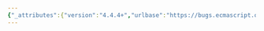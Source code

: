 ```yaml
---
{"_attributes":{"version":"4.4.4+","urlbase":"https://bugs.ecmascript.org/","maintainer":"dherman@mozilla.com"},"bug":{"bug_id":758,"creation_ts":"2012-10-07 14:50:00 -0700","short_desc":"[[Call]]'s parameter 'thisArgument'","delta_ts":"2012-10-26 15:34:14 -0700","product":"Draft for 6th Edition","component":"editorial issue","version":"Rev 10: September 27, 2012 Draft","rep_platform":"All","op_sys":"All","bug_status":"RESOLVED","resolution":"FIXED","priority":"Normal","bug_severity":"normal","everconfirmed":true,"reporter":{"uid":"jmdyck","name":"Michael Dyck"},"assigned_to":{"uid":"allen","name":"Allen Wirfs-Brock"},"long_desc":[{"commentid":1892,"comment_count":0,"who":{"uid":"jmdyck","name":"Michael Dyck"},"bug_when":"2012-10-07 14:50:05 -0700","thetext":"13.6.1 [[Call]] supplies names for the internal method's two parameters: 'thisArgument' and 'argumentsList'.\n\nHowever, almost all 'invocations' of an object's [[Call]] internal method use wording like:\n    ... providing [some object] as the *this* value ...\n(where '*' indicates a bold font).\n\nSo I'm wondering if such wording should be changed to\n    ... providing [some object] as /thisArgument/ ...\n(where '/' indicates an italic font).\n\nThe advantage would be that passing a value to a named parameter has more obvious (mundane) semantics than passing to \"the *this* value\", which looks like it might have a special meaning."},{"commentid":1999,"comment_count":1,"who":{"uid":"allen","name":"Allen Wirfs-Brock"},"bug_when":"2012-10-24 11:41:35 -0700","thetext":"corrected in rev 11 editor's draft"},{"commentid":2125,"comment_count":2,"who":{"uid":"allen","name":"Allen Wirfs-Brock"},"bug_when":"2012-10-26 15:34:14 -0700","thetext":"in October 26, 2012 release draft"}]}}
---
```

